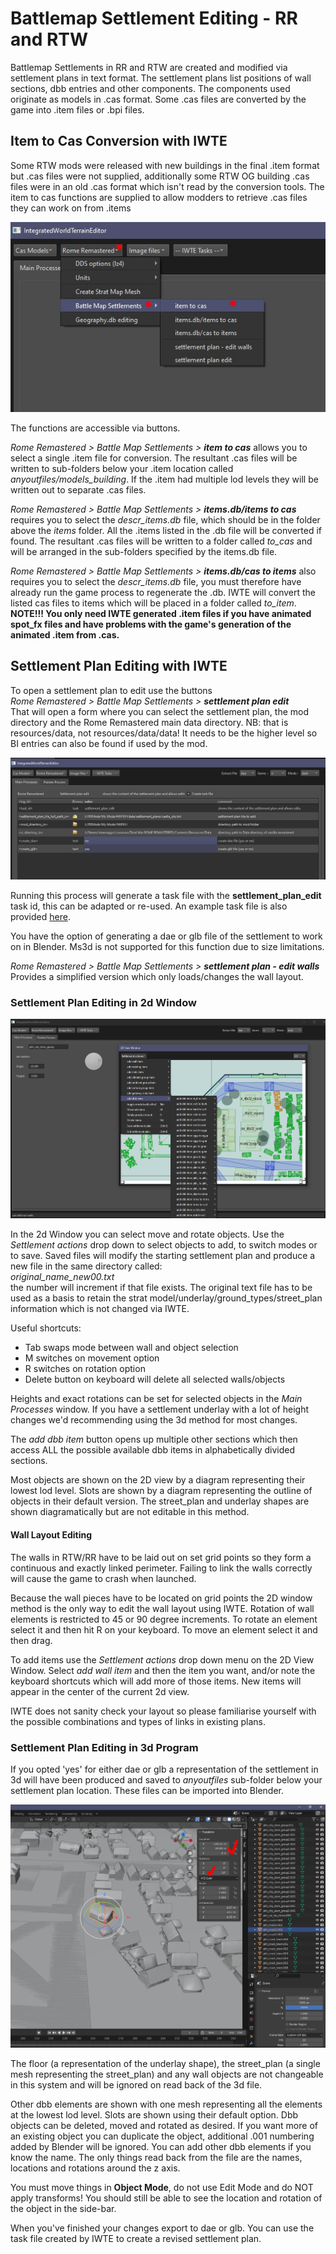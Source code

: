 # Battlemap Settlement Editing - RR and RTW

Battlemap Settlements in RR and RTW are created and modified via settlement plans in text format.  The settlement plans list positions of wall sections, dbb entries and other components.  The components used originate as models in .cas format. Some .cas files are converted by the game into .item files or .bpi files.

## Item to Cas Conversion with IWTE

Some RTW mods were released with new buildings in the final .item format but .cas files were not supplied, additionally some RTW OG building .cas files were in an old .cas format which isn't read by the conversion tools.  The item to cas functions are supplied to allow modders to retrieve .cas files they can work on from .items

![image](../IWTEgithub_images/item-to-cas.jpg)

The functions are accessible via buttons.

*Rome Remastered > Battle Map Settlements > **item to cas*** allows you to select a single .item file for conversion.  The resultant .cas files will be written to sub-folders below your .item location called *anyoutfiles/models_building*. If the .item had multiple lod levels they will be written out to separate .cas files.

*Rome Remastered > Battle Map Settlements > **items.db/items to cas*** requires you to select the *descr_items.db* file, which should be in the folder above the *items* folder.  All the .items listed in the .db file will be converted if found. The resultant .cas files will be written to a folder called *to_cas* and will be arranged in the sub-folders specified by the items.db file.

*Rome Remastered > Battle Map Settlements > **items.db/cas to items*** also requires you to select the *descr_items.db* file, you must therefore have already run the game process to regenerate the .db.  IWTE will convert the listed cas files to items which will be placed in a folder called *to_item*.   **NOTE!!!  You only need IWTE generated .item files if you have animated spot_fx files and have problems with the game's generation of the animated .item from .cas.**

## Settlement Plan Editing with IWTE

To open a settlement plan to edit use the buttons\
*Rome Remastered > Battle Map Settlements > **settlement plan edit***\
That will open a form where you can select the settlement plan, the mod directory and the Rome Remastered main data directory. NB: that is resources/data, not resources/data/data!  It needs to be the higher level so BI entries can also be found if used by the mod. 

![image](../IWTEgithub_images/settlement-plan-edit.jpg)

Running this process will generate a task file with the **settlement_plan_edit** task id, this can be adapted or re-used. An example task file is also provided [here](../task_file_examples/RR_SETTLEMENT_plan_edit_task.txt).  

You have the option of generating a dae or glb file of the settlement to work on in Blender.  Ms3d is not supported for this function due to size limitations.

*Rome Remastered > Battle Map Settlements > **settlement plan - edit walls***\
Provides a simplified version which only loads/changes the wall layout.

### Settlement Plan Editing in 2d Window

![image](../IWTEgithub_images/settlement-plan-edit-2d.jpg)

In the 2d Window you can select move and rotate objects. Use the *Settlement actions* drop down to select objects to add, to switch modes or to save.  Saved files will modify the starting settlement plan and produce a new file in the same directory called:\
*original_name_new00.txt*\
the number will increment if that file exists. The original text file has to be used as a basis to retain the strat model/underlay/ground_types/street_plan information which is not changed via IWTE.

Useful shortcuts:
* Tab swaps mode between wall and object selection
* M switches on movement option
* R switches on rotation option
* Delete button on keyboard will delete all selected walls/objects

Heights and exact rotations can be set for selected objects in the *Main Processes* window.  If you have a settlement underlay with a lot of height changes we'd recommending using the 3d method for most changes.

The *add dbb item* button opens up multiple other sections which then access ALL the possible available dbb items in alphabetically divided sections.

Most objects are shown on the 2D view by a diagram representing their lowest lod level. Slots are shown by a diagram representing the outline of objects in their default version.  The street_plan and underlay shapes are shown diagramatically but are not editable in this method.

#### Wall Layout Editing
The walls in RTW/RR have to be laid out on set grid points so they form a continuous and exactly linked perimeter. Failing to link the walls correctly will cause the game to crash when launched.

Because the wall pieces have to be located on grid points the 2D window method is the only way to edit the wall layout using IWTE.  Rotation of wall elements is restricted to 45 or 90 degree increments. To rotate an element select it and then hit R on your keyboard. To move an element select it and then drag.

To add items use the *Settlement actions* drop down menu on the 2D View Window. Select *add wall item* and then the item you want, and/or note the keyboard shortcuts which will add more of those items. New items will appear in the center of the current 2d  view.

IWTE does not sanity check your layout so please familiarise yourself with the possible combinations and types of links in existing plans.

### Settlement Plan Editing in 3d Program

If you opted 'yes' for either dae or glb a representation of the settlement in 3d will have been produced and saved to *anyoutfiles* sub-folder below your settlement plan location.  These files can be imported into Blender.

![image](../IWTEgithub_images/settlement-plan-edit-3d.jpg)

The floor (a representation of the underlay shape), the street_plan (a single mesh representing the street_plan) and any wall objects are not changeable in this system and will be ignored on read back of the 3d file.

Other dbb elements are shown with one mesh representing all the elements at the lowest lod level. Slots are shown using their default option.  Dbb objects can be deleted, moved and rotated as desired. If you want more of an existing object you can duplicate the object, additional .001 numbering added by Blender will be ignored.  You can add other dbb elements if you know the name.  The only things read back from the file are the names, locations and rotations around the z axis.

You must move things in **Object Mode**, do not use Edit Mode and do NOT apply transforms!  You should still be able to see the location and rotation of the object in the side-bar.

When you've finished your changes export to dae or glb.  You can use the task file created by IWTE to create a revised settlement plan.




